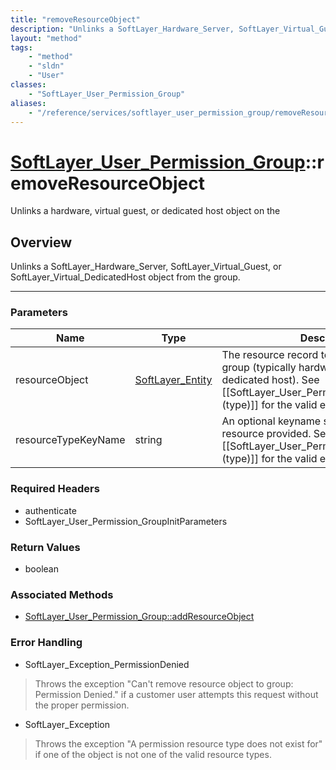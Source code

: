 ```yaml
---
title: "removeResourceObject"
description: "Unlinks a SoftLayer_Hardware_Server, SoftLayer_Virtual_Guest, or SoftLayer_Virtual_DedicatedHost object from the group."
layout: "method"
tags:
    - "method"
    - "sldn"
    - "User"
classes:
    - "SoftLayer_User_Permission_Group"
aliases:
    - "/reference/services/softlayer_user_permission_group/removeResourceObject"
---
```

# [SoftLayer_User_Permission_Group](/reference/services/SoftLayer_User_Permission_Group)::removeResourceObject


Unlinks a hardware, virtual guest, or dedicated host object on the


## Overview 
Unlinks a SoftLayer_Hardware_Server, SoftLayer_Virtual_Guest, or SoftLayer_Virtual_DedicatedHost object from the group. 

-----

### Parameters 
|Name | Type | Description |
| --- | --- | --- |
|resourceObject| <a href='/reference/datatypes/SoftLayer_Entity'>SoftLayer_Entity </a>| The resource record to remove from this group (typically hardware, virtual guest, or dedicated host). See [[SoftLayer_User_Permission_Resource_Type (type)]] for the valid entities for this request.|
|resourceTypeKeyName| string| An optional keyname specifying the type of resource provided. See [[SoftLayer_User_Permission_Resource_Type (type)]] for the valid entities for this request.|


### Required Headers
* authenticate
* SoftLayer_User_Permission_GroupInitParameters


### Return Values
* boolean


### Associated Methods

*  [SoftLayer_User_Permission_Group::addResourceObject](/reference/services/SoftLayer_User_Permission_Group/addResourceObject )



### Error Handling

* SoftLayer_Exception_PermissionDenied 

> Throws the exception "Can't remove resource object to group: Permission Denied." if a customer user attempts this request without the proper permission. 

* SoftLayer_Exception 

> Throws the exception "A permission resource type does not exist for" if one of the object is not one of the valid resource types. 



